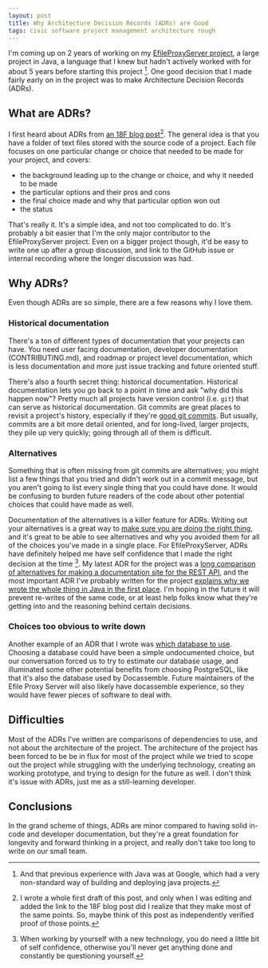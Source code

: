 ```yaml
---
layout: post
title: Why Architecture Decision Records (ADRs) are Good
tags: civic software project management architecture rough
---
```


I'm coming up on 2 years of working on my [EfileProxyServer project](https://github.com/SuffolkLITLab/EfileProxyServer),
a large project in Java, a language that I knew but hadn't actively worked with for about 5 years
before starting this project [^1].
One good decision that I made fairly early on in the project was to make Architecture Decision Records (ADRs).

## What are ADRs?

I first heard about ADRs from [an 18F blog post](https://18f.gsa.gov/2021/07/06/architecture_decision_records_helpful_now_invaluable_later/)[^2].
The general idea is that you have a folder of text files stored with the source code of a project. Each file focuses on one
particular change or choice that needed to be made for your project, and covers:

* the background leading up to the change or choice, and why it needed to be made
* the particular options and their pros and cons
* the final choice made and why that particular option won out
* the status

That's really it. It's a simple idea, and not too complicated to do. It's probably a bit easier
that I'm the only major contributor to the EfileProxyServer project. Even on a bigger project though,
it'd be easy to write one up after a group discussion, and link to the GitHub issue or
internal recording where the longer discussion was had.

## Why ADRs?

Even though ADRs are so simple, there are a few reasons why I love them.

### Historical documentation

There's a ton of different types of documentation that your projects can have. You need user facing documentation, developer documentation (CONTRIBUTING.md), and roadmap or project level documentation, which is less documentation and more just issue tracking and future oriented stuff.

There's also a fourth secret thing: historical documentation. Historical documentation lets you go back to a point in time
and ask "why did this happen now"? Pretty much all projects have version control (i.e. `git`) that can serve as historical
documentation.
Git commits are great places to revisit a project's history, especially if they're
[good git commits](https://meedan.com/post/how-to-write-longform-git-commits-for-better-software-development).
But usually, commits are a bit more detail oriented, and
for long-lived, larger projects, they pile up very quickly; going through all of them is difficult.

### Alternatives

Something that is often missing from git commits are alternatives; you might list a few things that you
tried and didn't work out in a commit message, but you aren't going to list every single thing that you could have done.
It would be confusing to burden future readers of the code about other potential choices that could have made as well.

Documentation of the alternatives is a killer feature for ADRs. Writing out your alternatives is a great way to [make sure you are doing the right thing](https://youtu.be/jog3gxZc090?t=1241), and it's great to be able to see alternatives and why you avoided them for all of the choices you've made in a single place.
For EfileProxyServer, ADRs have definitely helped me have self confidence that I made the right decision at the time [^3].
My latest ADR for the project was a [long comparison
of alternatives for making a documentation site for the REST API](https://github.com/SuffolkLITLab/EfileProxyServer/blob/main/docs/adr/008-choice-of-documentation-site.md), and the most important ADR I've probably written for the project
[explains why we wrote the whole thing in Java in the first place](https://github.com/SuffolkLITLab/EfileProxyServer/blob/main/docs/adr/001-java-cxf-for-soap.md).
I'm hoping in the future it will prevent re-writes of the same code, or at least help folks know what they're getting into and the reasoning behind certain decisions.

### Choices too obvious to write down

Another example of an ADR that I wrote was [which database to use](https://github.com/SuffolkLITLab/EfileProxyServer/blob/main/docs/adr/003-use-postgres-as-database.md).
Choosing a database could have been a simple undocumented choice, but our conversation forced us
to try to estimate our database usage, and illuminated some other potential benefits from choosing
PostgreSQL, like that it's also the database used by Docassemble. Future
maintainers of the Efile Proxy Server will also likely have docassemble experience,
so they would have fewer pieces of software to deal with.

## Difficulties

Most of the ADRs I've written are comparisons of dependencies to use, and not about the architecture of the project.
The architecture of the project has been forced to be be in flux for most of the project while we tried to scope out
the project while struggling with the underlying technology, creating an working prototype, and trying to design for
the future as well. I don't think it's issue with ADRs, just me as a still-learning developer.

## Conclusions

In the grand scheme of things, ADRs are minor compared to having solid in-code and developer documentation, but they're a great foundation for longevity and forward thinking in a project, and really don't take too long to write on our small team.


[^1]: And that previous experience with Java was at Google, which had a very
    non-standard way of building and deploying java projects.

[^2]: I wrote a whole first draft of this post, and only when I was editing and added the
    link to the 18F blog post did I realize that they make most of the same points.
    So, maybe think of this post as independently verified proof of those points.

[^3]: When working by yourself with a new technology, you do need a little bit of self confidence,
    otherwise you'll never get anything done and constantly be questioning yourself.
